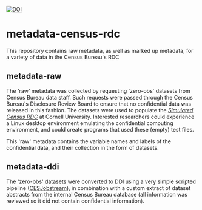 [![DOI](https://zenodo.org/badge/DOI/10.5281/zenodo.1451765.svg)](https://doi.org/10.5281/zenodo.1451765)

# metadata-census-rdc
This repository contains raw metadata, as well as marked up metadata, for a variety of data in the Census Bureau's RDC

## metadata-raw
The 'raw' metadata was collected by requesting 'zero-obs' datasets from Census Bureau data staff. Such requests were passed through the Census Bureau's Disclosure Review Board to ensure that no confidential data was released in this fashion. The datasets were used to populate the *[Simulated Census RDC](https://www2.vrdc.cornell.edu/news/simulated-census-rdc-2/)* at Cornell University. Interested researchers could experience a Linux desktop environment emulating the confidential computing environment, and could create programs that used these (empty) test files. 

This 'raw' metadata contains the variable names and labels of the confidential data, and their collection in the form of datasets.

## metadata-ddi
The 'zero-obs' datasets were converted to DDI using a very simple scripted pipeline ([CESJobstream](https://github.com/ncrncornell/svn-CESJobstream)), in combination with a custom extract of dataset abstracts from the internal Census Bureau database (all information was reviewed so it did not contain confidential information).
